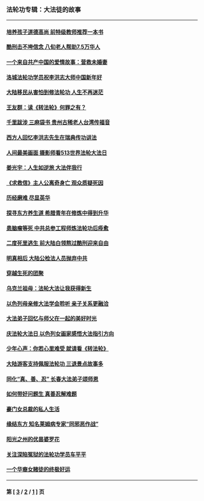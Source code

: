 ### 法轮功专辑：大法徒的故事
---
#### [培养孩子道德高尚 前特级教师推荐一本书](../../pages/nf1147481/n12938640.md?06020430) 
#### [酷刑击不垮信念 八旬老人帮助7.5万华人](../../pages/nf1147481/n12880712.md?06020430) 
#### [一个来自共产中国的爱情故事：营救未婚妻](../../pages/nf1147481/n12778386.md?06020430) 
#### [洛城法轮功学员祝李洪志大师中国新年好](../../pages/nf1147481/n12724685.md?06020430) 
#### [大陆移民从害怕到修法轮功 人生不再迷茫](../../pages/nf1147481/n12414325.md?06020430) 
#### [王友群：读《转法轮》何罪之有？](../../pages/nf1147481/n12408647.md?06020430) 
#### [千里跋涉 三麻袋书 贵州古稀老人台湾传福音](../../pages/nf1147481/n12198750.md?06020430) 
#### [西方人回忆李洪志先生在瑞典传功讲法](../../pages/nf1147481/n12099607.md?06020430) 
#### [人间最美画面 摄影师看513世界法轮大法日](../../pages/nf1147481/n12094118.md?06020430) 
#### [姜光宇：人生如逆旅 大法伴我行](../../pages/nf1147481/n12088664.md?06020430) 
#### [《求救信》主人公离奇身亡 观众质疑死因](../../pages/nf1147481/n11845215.md?06020430) 
#### [历经磨难 尽显英华](../../pages/nf1147481/n11723297.md?06020430) 
#### [探寻东方养生道 希腊青年在修炼中得到升华](../../pages/nf1147481/n11494502.md?06020430) 
#### [患脑瘤等死 中共总参工程师炼法轮功后痊愈](../../pages/nf1147481/n11466682.md?06020430) 
#### [二度死里逃生 前大陆白领熬过酷刑迎来自由](../../pages/nf1147481/n11368594.md?06020430) 
#### [明真相后 大陆公检法人员抛弃中共](../../pages/nf1147481/n11358618.md?06020430) 
#### [穿越生死的团聚](../../pages/nf1147481/n11258922.md?06020430) 
#### [乌克兰祖母：法轮大法让我获得新生](../../pages/nf1147481/n11269457.md?06020430) 
#### [以色列母亲修大法学会聆听 亲子关系更融洽](../../pages/nf1147481/n11268195.md?06020430) 
#### [大法弟子回忆与师父在一起的美好时光](../../pages/nf1147481/n11267759.md?06020430) 
#### [庆法轮大法日 以色列女画家感悟大法指引方向](../../pages/nf1147481/n11267735.md?06020430) 
#### [少年心声：你若心里难受 就请看《转法轮》](../../pages/nf1147481/n11267496.md?06020430) 
#### [大陆游客支持佩服法轮功 三退景点故事多](../../pages/nf1147481/n11267378.md?06020430) 
#### [同化“真、善、忍” 长春大法弟子颂师恩](../../pages/nf1147481/n11266497.md?06020430) 
#### [如何带好问题生 真善忍解难题](../../pages/nf1147481/n11243655.md?06020430) 
#### [豪门女总裁的私人生活](../../pages/nf1147481/n10127794.md?06020430) 
#### [缘结东方 知名莱姆病专家“同邪恶作战”](../../pages/nf1147481/n10682468.md?06020430) 
#### [阳光之州的优昙婆罗花](../../pages/nf1147481/n10546697.md?06020430) 
#### [关注深陷冤狱的法轮功学员车平平](../../pages/nf1147481/n10146883.md?06020430) 
#### [一个华裔女赌徒的终极好运](../../pages/nf1147481/n9147756.md?06020430) 

---
#### 第 [ [3](./3.md?06020430) / [2](./2.md?06020430) / [1](./1.md?06020430) ] 页
